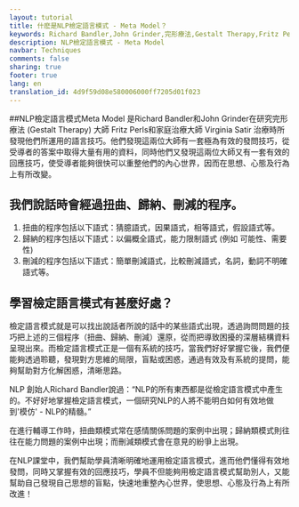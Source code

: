 ```yaml
---
layout: tutorial
title: 什麽是NLP檢定語言模式 - Meta Model？
keywords: Richard Bandler,John Grinder,完形療法,Gestalt Therapy,Fritz Perls,家庭治療,Virginia Satir,語言技巧,扭曲,歸納,刪減,檢定語言模式好處
description: NLP檢定語言模式 - Meta Model
navbar: Techniques
comments: false
sharing: true
footer: true
lang: en
translation_id: 4d9f59d08e580006000ff7205d01f023
---
```


##NLP檢定語言模式Meta Model
是Richard Bandler和John Grinder在研究完形療法 (Gestalt Therapy) 大師 Fritz Perls和家庭治療大師 Virginia Satir 治療時所發現他們所運用的語言技巧。他們發現這兩位大師有一套極為有效的發問技巧，從受導者的答案中取得大量有用的資料，同時他們又發現這兩位大師又有一套有效的回應技巧，使受導者能夠很快可以重整他們的內心世界，因而在思想、心態及行為上有所改變。

## 我們說話時會經過扭曲、歸納、刪減的程序。

1.  扭曲的程序包括以下語式：猜臆語式，因果語式，相等語式，假設語式等。
2.  歸納的程序包括以下語式：以偏概全語式，能力限制語式 (例如 可能性、需要性)
3.  刪減的程序包括以下語式：簡單刪減語式，比較刪減語式，名詞，動詞不明確語式等。

## 學習檢定語言模式有甚麼好處？

檢定語言模式就是可以找出說話者所說的話中的某些語式出現，透過詢問問題的技巧把上述的三個程序（扭曲、歸納、刪減）還原，從而把導致困擾的深層結構資料呈現出來。而檢定語言模式正是一個有系統的技巧，當我們好好掌握它後，我們便能夠透過聆聽，發現對方思維的局限，盲點或困惑，通過有效及有系統的提問，能夠幫助對方化解困惑，清晰思路。

NLP 創始人Richard Bandler說過：“NLP的所有東西都是從檢定語言模式中產生的。不好好地掌握檢定語言模式，一個研究NLP的人將不能明白如何有效地做到'模仿' - NLP的精髓。”

在進行輔導工作時，扭曲類模式常在感情關係問題的案例中出現；歸納類模式則往往在能力問題的案例中出現；而刪減類模式會在意見的紛爭上出現。

在NLP課堂中，我們幫助學員清晰明確地運用檢定語言模式，進而他們懂得有效地發問，同時又掌握有效的回應技巧，學員不但能夠用檢定語言模式幫助別人，又能幫助自己發現自己思想的盲點，快速地重整內心世界，使思想、心態及行為上有所改進！
